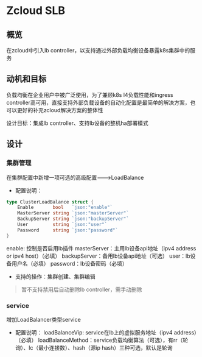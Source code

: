 # Zcloud SLB
## 概览
在zcloud中引入lb controller，以支持通过外部负载均衡设备暴露k8s集群中的服务
## 动机和目标
负载均衡在企业用户中被广泛使用，为了兼顾k8s l4负载性能和ingress controller高可用，直接支持外部负载设备的自动化配置是最简单的解决方案，也可以更好的补充zcloud解决方案的整体性

设计目标：集成lb controller、支持lb设备的整机ha部署模式
## 设计
### 集群管理
在集群配置中新增一项可选的高级配置--->LoadBalance
* 配置说明：
```go
type ClusterLoadBalance struct {
	Enable       bool   `json:"enable"`
	MasterServer string `json:"masterServer"`
	BackupServer string `json:"backupServer"`
	User         string `json:"user"`
	Password     string `json:"password"`
}
```
enable: 控制是否启用lb插件
masterServer：主用lb设备api地址（ipv4 address or ipv4 host）（必填）
backupServer：备用lb设备api地址（可选）
user：lb设备用户名（必填）
password：lb设备密码（必填）
* 支持的操作：集群创建、集群编辑
> 暂不支持禁用后自动删除lb controller，需手动删除
### service
增加LoadBalancer类型service
* 配置说明：
loadBalanceVip: service在lb上的虚拟服务地址（ipv4 address）（必填）
loadBalanceMethod：service负载均衡算法（可选），有rr（轮询）、lc（最小连接数）、hash（源ip hash）三种可选，默认是轮询